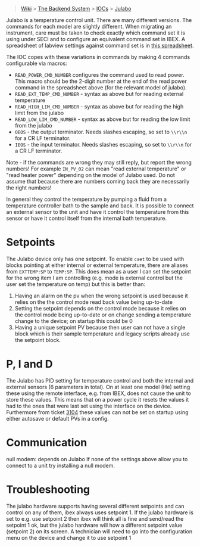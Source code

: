 > [Wiki](Home) > [The Backend System](The-Backend-System) > [IOCs](IOCs) > [Julabo](Julabo)

Julabo is a temperature control unit. There are many different versions. The commands for each model are slightly different. When migrating an instrument, care must be taken to check exactly which command set it is using under SECI and to configure an equivalent command set in IBEX. A spreadsheet of labview settings against command set is in [this spreadsheet](backend_system/IOCs/julabo_commands.xlsx).

The IOC copes with these variations in commands by making 4 commands configurable via macros:
- `READ_POWER_CMD_NUMBER` configures the command used to read power. This macro should be the 2-digit number at the end of the read power command in the spreadsheet above (for the relevant model of julabo).
- `READ_EXT_TEMP_CMD_NUMBER` - syntax as above but for reading external temperature
- `READ_HIGH_LIM_CMD_NUMBER` - syntax as above but for reading the high limit from the julabo
- `READ_LOW_LIM_CMD_NUMBER` - syntax as above but for reading the low limit from the julabo
- `OEOS` - the output terminator. Needs slashes escaping, so set to `\\r\\n` for a CR LF terminator.
- `IEOS` - the input terminator. Needs slashes escaping, so set to `\\r\\n` for a CR LF terminator.

Note - if the commands are wrong they may still reply, but report the wrong numbers! For example `IN_PV_02` can mean "read external temperature" or "read heater power" depending on the model of Julabo used. Do not assume that because there are numbers coming back they are necessarily the right numbers!

In general they control the temperature by pumping a fluid from a temperature controller bath to the sample and back. It is possible to connect an external sensor to the unit and have it control the temperature from this sensor or have it control itself from the internal bath temperature.

# Setpoints

The Julabo device only has one setpoint. To enable `cset` to be used with blocks pointing at either internal or external temperature, there are aliases from `EXTTEMP:SP` to `TEMP:SP`. This does mean as a user I can set the setpoint for the wrong item I am controlling (e.g. mode is external control but the user set the temperature on temp) but this is better than:

1. Having an alarm on the pv when the wrong setpoint is used because it relies on the the control mode read back value being up-to-date
1. Setting the setpoint depends on the control mode because it relies on the control mode being up-to-date or on change sending a temperature change to the device; on startup this could be 0
1. Having a unique setpoint PV because then user can not have a single block which is their sample temperature and legacy scripts already use the setpoint block.

# P, I and D

The Julabo has PID setting for temperature control and both the internal and external sensors (6 parameters in total). On at least one model (He) setting these using the remote interface, e.g. from IBEX, does not cause the unit to store these values. This means that on a power cycle it resets the values it had to the ones that were last set using the interface on the device. Furthermore from ticket [3104](https://github.com/ISISComputingGroup/IBEX/issues/3104) these values can not be set on startup using either autosave or default PVs in a config.

# Communication

null modem: depends on Julabo If none of the settings above allow you to connect to a unit try installing a null modem.

# Troubleshooting

The julabo hardware supports having several different setpoints and can control on any of them, ibex always uses setpoint 1. If the julabo hardware is set to e.g. use setpoint 2 then ibex will think all is fine and send/read the setpoint 1 ok, but the julabo hardware will how a different setpoint value (setpoint 2) on its screen. A technician will need to go into the configuration menu on the device and change it to use setpoint 1  